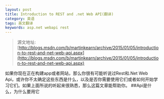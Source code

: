 ```yaml
---
layout: post
title: Introduction to REST and .net Web API(翻译)
category: 英语 
tags: 英文翻译
keywords: asp.net webapi rest
---
```


>源文地址:[http://blogs.msdn.com/b/martinkearn/archive/2015/01/05/introduction-to-rest-and-net-web-api.aspx](http://blogs.msdn.com/b/martinkearn/archive/2015/01/05/introduction-to-rest-and-net-web-api.aspx)

如果你现在正在构建app或者网站，那么你很有可能听说过Rest和.Net Web Api，或许你不太确定这些东西是什么，以及是否你需要使用它们或者如何开始学习它们。如果上面所说的听起来很熟悉，那么这篇文章能帮助你。
##Api是什么，为什么要用它
